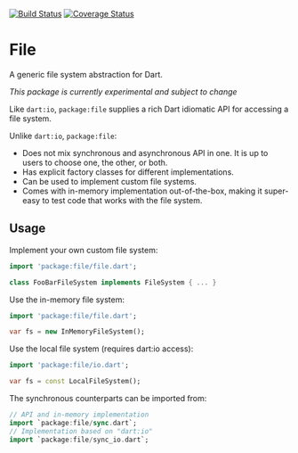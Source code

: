 [![Build Status](https://travis-ci.org/matanlurey/file.svg?branch=master)](https://travis-ci.org/matanlurey/file)
[![Coverage Status](https://coveralls.io/repos/github/matanlurey/file/badge.svg?branch=master)](https://coveralls.io/github/matanlurey/file?branch=master)

# File

A generic file system abstraction for Dart.

*This package is currently experimental and subject to change*

Like `dart:io`, `package:file` supplies a rich Dart idiomatic API for accessing
a file system.

Unlike `dart:io`, `package:file`:

- Does not mix synchronous and asynchronous API in one. It is up to users to
  choose one, the other, or both.
- Has explicit factory classes for different implementations.
- Can be used to implement custom file systems.
- Comes with in-memory implementation out-of-the-box, making it super-easy to
  test code that works with the file system.

## Usage

Implement your own custom file system:

```dart
import 'package:file/file.dart';

class FooBarFileSystem implements FileSystem { ... }
```

Use the in-memory file system:

```dart
import 'package:file/file.dart';

var fs = new InMemoryFileSystem();
```

Use the local file system (requires dart:io access):

```dart
import 'package:file/io.dart';

var fs = const LocalFileSystem();
```

The synchronous counterparts can be imported from:

```dart
// API and in-memory implementation
import `package:file/sync.dart`;
// Implementation based on "dart:io"
import `package:file/sync_io.dart`;
```
